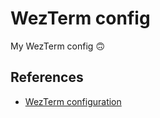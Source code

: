 # WezTerm config

My WezTerm config 🙃

## References

- [WezTerm configuration](https://wezfurlong.org/wezterm/config/files.html)
